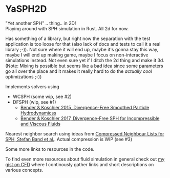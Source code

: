 YaSPH2D
===========================
"Yet another SPH" .. thing.. in 2D!\
Playing around with SPH simulation in Rust. All 2d for now.

Has something of a library, but right now the separation with the test application is too loose for that (also lack of docs and tests to call it a real library ;-)). Not sure where it will end up, maybe it's gonna stay this way, maybe I will end up making game, maybe I focus on non-interactive simulations instead.
Not even sure yet if I ditch the 2d thing and make it 3d.
(Note: Mixing is possible but seems like a bad idea since some parameters go all over the place and it makes it really hard to do the _actually cool_ optimizations ;-))

Implements solvers using
* WCSPH (some wip, see #2)
* DFSPH (wip, see #1)
  * [Bender & Koschier 2015, Divergence-Free Smoothed Particle Hydrodynamicss](https://animation.rwth-aachen.de/publication/054/)  
  * [Bender & Koschier 2017, Divergence-Free SPH for Incompressible and Viscous Fluids](https://animation.rwth-aachen.de/publication/051/)

Nearest neighbor search using ideas from [Compressed Neighbour Lists for SPH, Stefan Band et al.](https://onlinelibrary.wiley.com/doi/full/10.1111/cgf.13890). Actual compression is WIP (see #3)

Some more links to resources in the code.

To find even more resources about fluid simulation in general check out [my gist on CFD](https://gist.github.com/Wumpf/b3e953984de8b0efdf2c65e827a1ccc3) where I continously gather links and short descriptions on various concepts.